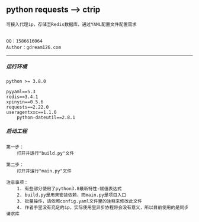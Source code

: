 ## python requests --> ctrip

	可接入代理ip，存储至Redis数据库，通过YAML配置文件配置需求


	QQ：1586616064
	Author：gdream126.com

--------------



##### 运行环境

	python >= 3.8.0
	
	pyyaml==5.3
	redis==3.4.1
	xpinyin==0.5.6
	requests==2.22.0
	useragentxxc==1.1.0
        python-dateutil==2.8.1

##### 启动工程

	第一步：
		打开并运行"build.py"文件
	
	第二步：
		打开并运行"main.py"文件
		
	注意事项：
		1. 有些部分使用了python3.8最新特性-赋值表达式
		2. build.py是用来安装依赖，而main.py是项目入口
		3. 批量操作，请依照config.yaml文件里的注释来修改此文件
		4. 作者手里没有充足的ip，实际使用里异步协程将会没有意义，所以目前使用的是同步请求库
